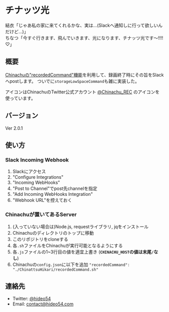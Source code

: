# チナッツ光

結衣「じゃあ私の家に来てくれるかな、実は…(Slackへ通知しに行って欲しいんだけど…)」  
ちなつ「今すぐ行きます、飛んでいきます、光になります、チナッツ光です〜!!!!♡」

## 概要

[Chinachuの"recordedCommand"機能](https://github.com/Chinachu/Chinachu/wiki/Configuration-recordedCommand)を利用して、録画終了時にその旨をSlackへpostします。
ついでに`storageLowSpaceCommand`も雑に実装した。

アイコンはChinachuのTwitter公式アカウント  [@Chinachu_REC](https://twitter.com/Chinachu_REC) のアイコンを使っています。

## バージョン

Ver 2.0.1

## 使い方

### Slack Incoming Webhook

1. Slackにアクセス
1. "Configure Integrations"
1. "Incoming WebHooks"
1. "Post to Channel"でpost先channelを指定
1. "Add Incoming WebHooks Integration"
1. "Webhook URL"を控えておく

### Chinachuが置いてあるServer

1. (入っていない場合は)Node.js, requestライブラリ, jqをインストール
1. Chinachuのディレクトリのトップに移動
1. このリポジトリをcloneする
1. 各`.sh`ファイルをChinachuが実行可能となるようにする
1. 各`.js`ファイルの1~3行目の値を適宜上書き (**`CHINACHU_HOST`の値は末尾`/`なし**)
1. Chinachuの`config.json`に以下を追加
`"recordedCommand": "./ChinattsuHikari/recordedCommand.sh"`

## 連絡先

* Twitter: [@hideo54](https://twitter.com/hideo54)
* Email: contact@hideo54.com
